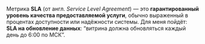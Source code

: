 Метрика **SLA** (от англ. _Service Level Agreement_) — это **гарантированный уровень качества предоставляемой услуги**, обычно выраженный в процентах доступности или надёжности системы.
Для меня пойдёт: 
**SLA на обновление данных**: “витрина должна обновляться каждый день до 6:00 по МСК”.